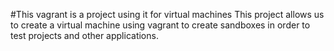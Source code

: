 #This vagrant is a project using it for virtual machines
This project allows us to create a virtual machine using vagrant to create sandboxes in order to test projects and other applications.
